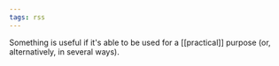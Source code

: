 ```yaml
---
tags: rss
---
```


Something is useful if it's able to be used for a [[practical]] purpose (or,
alternatively, in several ways).